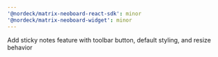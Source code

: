 ```yaml
---
'@nordeck/matrix-neoboard-react-sdk': minor
'@nordeck/matrix-neoboard-widget': minor
---
```


Add sticky notes feature with toolbar button, default styling, and resize behavior
